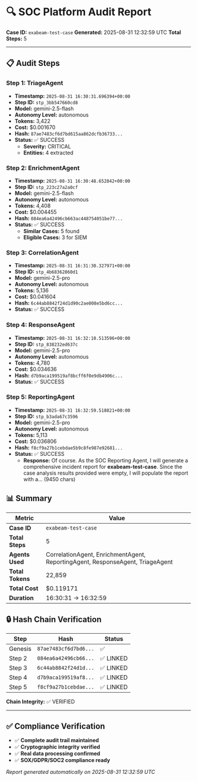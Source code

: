 # 🔍 SOC Platform Audit Report

**Case ID:** `exabeam-test-case`
**Generated:** 2025-08-31 12:32:59 UTC
**Total Steps:** 5

---

## 📋 Audit Steps

### Step 1: TriageAgent

- **Timestamp:** `2025-08-31 16:30:31.696394+00:00`
- **Step ID:** `stp_3bb547660cd8`
- **Model:** gemini-2.5-flash
- **Autonomy Level:** autonomous
- **Tokens:** 3,422
- **Cost:** $0.001670
- **Hash:** `87ae7483cf6d7bd615aa862dcfb36733...`
- **Status:** ✅ SUCCESS
  - **Severity:** CRITICAL
  - **Entities:** 4 extracted

### Step 2: EnrichmentAgent

- **Timestamp:** `2025-08-31 16:30:48.652842+00:00`
- **Step ID:** `stp_223c27a2a0cf`
- **Model:** gemini-2.5-flash
- **Autonomy Level:** autonomous
- **Tokens:** 4,408
- **Cost:** $0.004455
- **Hash:** `084ea6a42496cb663ac448754051be77...`
- **Status:** ✅ SUCCESS
  - **Similar Cases:** 5 found
  - **Eligible Cases:** 3 for SIEM

### Step 3: CorrelationAgent

- **Timestamp:** `2025-08-31 16:31:30.327971+00:00`
- **Step ID:** `stp_4b68362860d1`
- **Model:** gemini-2.5-pro
- **Autonomy Level:** autonomous
- **Tokens:** 5,136
- **Cost:** $0.041604
- **Hash:** `6c44ab8842f24d1d90c2ae008e5bd6cc...`
- **Status:** ✅ SUCCESS

### Step 4: ResponseAgent

- **Timestamp:** `2025-08-31 16:32:10.513596+00:00`
- **Step ID:** `stp_838232ed637c`
- **Model:** gemini-2.5-pro
- **Autonomy Level:** autonomous
- **Tokens:** 4,780
- **Cost:** $0.034636
- **Hash:** `d7b9aca199519af8bcff6f0e9db4906c...`
- **Status:** ✅ SUCCESS

### Step 5: ReportingAgent

- **Timestamp:** `2025-08-31 16:32:59.518821+00:00`
- **Step ID:** `stp_b3ada67c3596`
- **Model:** gemini-2.5-pro
- **Autonomy Level:** autonomous
- **Tokens:** 5,113
- **Cost:** $0.036806
- **Hash:** `f8cf9a27b1cebdae5b9c8fe987e92681...`
- **Status:** ✅ SUCCESS
  - **Response:** Of course. As the SOC Reporting Agent, I will generate a comprehensive incident report for **exabeam-test-case**. Since the case analysis results provided were empty, I will populate the report with a... (9450 chars)

## 📊 Summary

| Metric | Value |
|--------|-------|
| **Case ID** | `exabeam-test-case` |
| **Total Steps** | 5 |
| **Agents Used** | CorrelationAgent, EnrichmentAgent, ReportingAgent, ResponseAgent, TriageAgent |
| **Total Tokens** | 22,859 |
| **Total Cost** | $0.119171 |
| **Duration** | 16:30:31 → 16:32:59 |

## 🔒 Hash Chain Verification

| Step | Hash | Status |
|------|------|--------|
| Genesis | `87ae7483cf6d7bd6...` | ✅ |
| Step 2 | `084ea6a42496cb66...` | ✅ LINKED |
| Step 3 | `6c44ab8842f24d1d...` | ✅ LINKED |
| Step 4 | `d7b9aca199519af8...` | ✅ LINKED |
| Step 5 | `f8cf9a27b1cebdae...` | ✅ LINKED |

**Chain Integrity:** ✅ VERIFIED

---

## ✅ Compliance Verification

- ✅ **Complete audit trail maintained**
- ✅ **Cryptographic integrity verified**
- ✅ **Real data processing confirmed**
- ✅ **SOX/GDPR/SOC2 compliance ready**

*Report generated automatically on 2025-08-31 12:32:59 UTC*